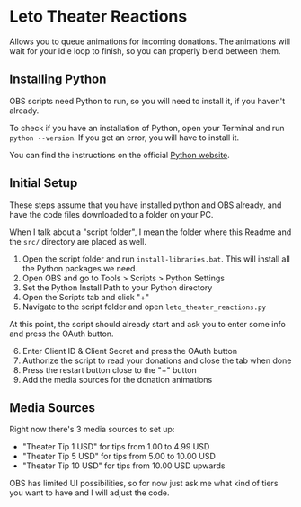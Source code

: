 # Leto Theater Reactions

Allows you to queue animations for incoming donations.
The animations will wait for your idle loop to finish, so you can properly blend between them.

## Installing Python

OBS scripts need Python to run, so you will need to install it, if you haven't already.

To check if you have an installation of Python, open your Terminal and run `python --version`. If you get an error, you will have to install it.

You can find the instructions on the official [Python website](https://www.python.org/downloads/).

## Initial Setup

These steps assume that you have installed python and OBS already, and have the code files downloaded to a folder on your PC.

When I talk about a "script folder", I mean the folder where this Readme and the `src/` directory are placed as well.

1. Open the script folder and run `install-libraries.bat`. This will install all the Python packages we need.
2. Open OBS and go to Tools > Scripts > Python Settings
3. Set the Python Install Path to your Python directory
4. Open the Scripts tab and click "+"
5. Navigate to the script folder and open `leto_theater_reactions.py`

At this point, the script should already start and ask you to enter some info and press the OAuth button.

6. Enter Client ID & Client Secret and press the OAuth button
7. Authorize the script to read your donations and close the tab when done
8. Press the restart button close to the "+" button
9. Add the media sources for the donation animations

## Media Sources

Right now there's 3 media sources to set up:

- "Theater Tip 1 USD" for tips from 1.00 to 4.99 USD
- "Theater Tip 5 USD" for tips from 5.00 to 10.00 USD
- "Theater Tip 10 USD" for tips from 10.00 USD upwards

OBS has limited UI possibilities, so for now just ask me what kind of tiers you want to have and I will adjust the code.
